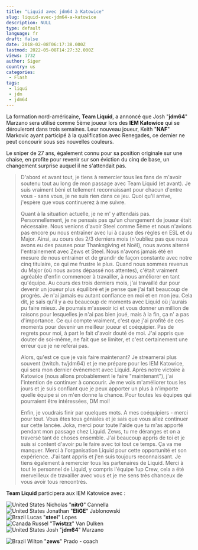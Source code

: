 ```yaml
---
title: "Liquid avec jdm64 à Katowice"
slug: liquid-avec-jdm64-a-katowice
description: NULL
type: default
language: fr
draft: false
date: 2018-02-08T06:17:38.000Z
lastmod: 2022-05-08T14:27:32.000Z
views: 1732
author: Siger
country: us
categories:
 - Flash
tags:
 - liqui
 - jdm
 - jdm64
---
```

La formation nord-américaine, **Team Liquid**, a annoncé que Josh "**jdm64**" Marzano sera utilisé comme 5ème joueur lors des **IEM Katowice** qui se dérouleront dans trois semaines. Leur nouveau joueur, Keith "**NAF**" Markovic ayant participé à la qualification avec Renegades, ce dernier ne peut concourir sous ses nouvelles couleurs. 

Le sniper de 27 ans, également connu pour sa position originale sur une chaise, en profite pour revenir sur son éviction du cinq de base, un changement surprise auquel il ne s'attendait pas.

> D'abord et avant tout, je tiens à remercier tous les fans de m'avoir soutenu tout au long de mon passage avec Team Liquid (et avant). Je suis vraiment béni et tellement reconnaissant pour chacun d'entre vous - sans vous, je ne suis rien dans ce jeu. Quoi qu'il arrive, j'espère que vous continuerez à me suivre.  
>  
> Quant à la situation actuelle, je ne m' y attendais pas. Personnellement, je ne pensais pas qu'un changement de joueur était nécessaire. Nous venions d'avoir Steel comme 5ème et nous n'avions pas encore pu nous entraîner avec lui à cause des règles en ESL et du Major. Ainsi, au cours des 2/3 derniers mois (n'oubliez pas que nous avons eu des pauses pour Thanksgiving et Noël), nous avons alterné l'entrainement avec Zews et Steel. Nous n'avons jamais été en mesure de nous entrainer et de grandir de façon constante avec notre cinq titulaire, ce qui me frustre le plus. Quand nous sommes revenus du Major (où nous avons dépassé nos attentes), c'était vraiment agréable d'enfin commencer à travailler, à nous améliorer en tant qu'équipe. Au cours des trois derniers mois, j'ai travaillé dur pour devenir un joueur plus équilibré et je pense que j'ai fait beaucoup de progrès. Je n'ai jamais eu autant confiance en moi et en mon jeu. Cela dit, je sais qu'il y a eu beaucoup de moments avec Liquid où j'aurais pu faire mieux. Je pourrais m'asseoir ici et vous donner un million de raisons pour lesquelles je n'ai pas bien joué, mais à la fin, ça n' a pas d'importance. Ce qui compte vraiment, c'est que j'ai profité de ces moments pour devenir un meilleur joueur et coéquipier. Pas de regrets pour moi, à part le fait d'avoir douté de moi. J'ai appris que douter de soi-même, ne fait que se limiter, et c'est certainement une erreur que je ne referai pas.  
>  
> Alors, qu'est ce que je vais faire maintenant? Je streamerai plus souvent (twitch. tv/jdm64) et je me prépare pour les IEM Katowice, qui sera mon dernier événement avec Liquid. Après notre victoire à Katowice (nous allons probablement le faire "maintenant"), j'ai l'intention de continuer à concourir. Je me vois m'améliorer tous les jours et je suis confiant que je peux apporter un plus à n'importe quelle équipe si on m'en donne la chance. Pour toutes les équipes qui pourraient être intéressées, DM moi!  
>  
> Enfin, je voudrais finir par quelques mots. A mes coéquipiers - merci pour tout. Vous êtes tous géniales et je sais que vous allez continuer sur cette lancée. Joka, merci pour toute l'aide que tu m'as apporté pendant mon passage chez Liquid. Zews, tu me déranges et on a traversé tant de choses ensemble. J'ai beaucoup appris de toi et je suis si content d'avoir pu le faire avec toi tout ce temps. Ça va me manquer. Merci à l'organisation Liquid pour cette opportunité et son expérience. J'ai tant appris et j'en suis toujours reconnaissant. Je tiens également à remercier tous les partenaires de Liquid. Merci à tout le personnel de Liquid, y compris l'équipe 1up Crew, cela a été merveilleux de travailler avec vous et je me sens très chanceux de vous avoir tous rencontrés.

**Team Liquid** participera aux IEM Katowice avec :

![United States](/images/countries/us.svg)⁠ Nicholas "**nitr0**" Cannella  
![United States](/images/countries/us.svg)⁠ Jonathan "**EliGE**" Jablonowski  
![Brazil](/images/countries/br.svg)⁠ Lucas "**steel**" Lopes  
![Canada](/images/countries/ca.svg)⁠ Russel "**Twistzz**" Van Dulken  
![United States](/images/countries/us.svg)⁠ Josh "**jdm64**" Marzano  
  
![Brazil](/images/countries/br.svg)⁠ Wilton "**zews**" Prado - coach
